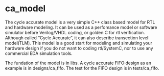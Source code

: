 # ca_model

The cycle accurate model is a very simple C++ class based model for RTL and hardware modeling. It can be used as a perfomance model or software simulator before Verilog/VHDL coding, or golden C for rtl verification. Although called “Cycle Accurate”, it can also describe transection level model(TLM). This model is a good start for modeling and simulating your hardware design if you do not want to coding rtl/SystemC, nor to use any commercial EDA simulation tools.

The fundation of the model is in libs. A cycle accurate FIFO design as an example is in designs/ca_fifo. The test for the FIFO design is in tests/ca_fifo.
